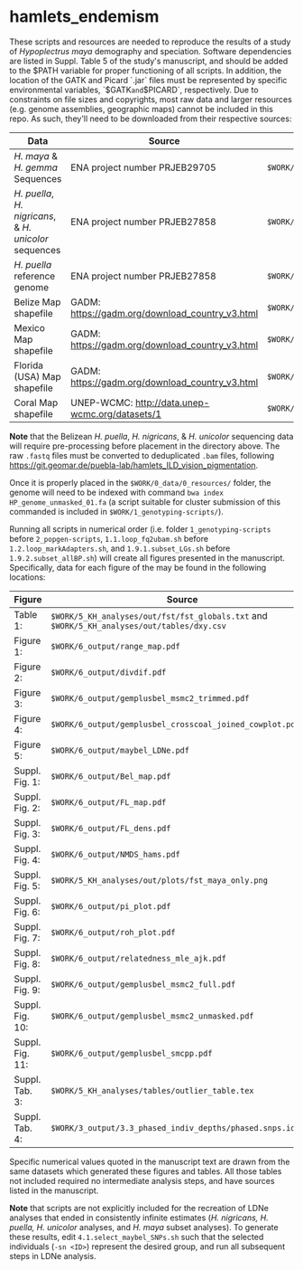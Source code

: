 # hamlets_endemism
These scripts and resources are needed to reproduce the results of a study of *Hypoplectrus maya* demography and speciation.
Software dependencies are listed in Suppl. Table 5 of the study's manuscript, and should be added to the $PATH variable for proper functioning of all scripts. In addition, the location of the GATK and Picard `.jar` files must be represented by specific environmental variables, `$GATK` and `$PICARD`, respectively.
Due to constraints on file sizes and copyrights, most raw data and larger resources (e.g. genome assemblies, geographic maps) cannot be included in this repo. As such, they'll need to be downloaded from their respective sources:

| Data | Source | Directory |
| --- | --- | --- |
| *H. maya* & *H. gemma* Sequences | ENA project number PRJEB29705 | `$WORK/0_data/1_fastq/` |
| *H. puella*, *H. nigricans*, & *H. unicolor* sequences | ENA project number PRJEB27858 | `$WORK/1_output/1.4_dedup/` |
| *H. puella* reference genome | ENA project number PRJEB27858 | `$WORK/0_data/0_resources/HP_genome_unmasked_01.fa` |
| Belize Map shapefile | GADM: https://gadm.org/download_country_v3.html | `$WORK/6_graphs/0_data/` |
| Mexico Map shapefile | GADM: https://gadm.org/download_country_v3.html | `$WORK/6_graphs/0_data/` |
| Florida (USA) Map shapefile | GADM: https://gadm.org/download_country_v3.html | `$WORK/6_graphs/0_data/` |
| Coral Map shapefile | UNEP-WCMC: http://data.unep-wcmc.org/datasets/1 | `$WORK/6_graphs/0_data/` |


**Note** that the Belizean *H. puella*, *H. nigricans*, & *H. unicolor* sequencing data will require pre-processing before placement in the directory above. The raw `.fastq` files must be converted to deduplicated `.bam` files, following https://git.geomar.de/puebla-lab/hamlets_ILD_vision_pigmentation.

Once it is properly placed in the `$WORK/0_data/0_resources/` folder, the genome will need to be indexed with command `bwa index HP_genome_unmasked_01.fa` (a script suitable for cluster submission of this commanded is included in `$WORK/1_genotyping-scripts/`).

Running all scripts in numerical order (i.e. folder `1_genotyping-scripts` before `2_popgen-scripts`, `1.1.loop_fq2ubam.sh` before `1.2.loop_markAdapters.sh`, and `1.9.1.subset_LGs.sh` before `1.9.2.subset_allBP.sh`) will create all figures presented in the manuscript. Specifically, data for each figure of the may be found in the following locations:

Figure | Source
--- | ---
Table 1: |`$WORK/5_KH_analyses/out/fst/fst_globals.txt` and `$WORK/5_KH_analyses/out/tables/dxy.csv`
Figure 1: |`$WORK/6_output/range_map.pdf`
Figure 2: |`$WORK/6_output/divdif.pdf`
Figure 3: |`$WORK/6_output/gemplusbel_msmc2_trimmed.pdf`
Figure 4: |`$WORK/6_output/gemplusbel_crosscoal_joined_cowplot.pdf`
Figure 5: |`$WORK/6_output/maybel_LDNe.pdf`
Suppl. Fig. 1: |`$WORK/6_output/Bel_map.pdf`
Suppl. Fig. 2: |`$WORK/6_output/FL_map.pdf`
Suppl. Fig. 3: |`$WORK/6_output/FL_dens.pdf`
Suppl. Fig. 4: |`$WORK/6_output/NMDS_hams.pdf`
Suppl. Fig. 5: |`$WORK/5_KH_analyses/out/plots/fst_maya_only.png`
Suppl. Fig. 6: |`$WORK/6_output/pi_plot.pdf`
Suppl. Fig. 7: |`$WORK/6_output/roh_plot.pdf`
Suppl. Fig. 8: |`$WORK/6_output/relatedness_mle_ajk.pdf`
Suppl. Fig. 9: |`$WORK/6_output/gemplusbel_msmc2_full.pdf`
Suppl. Fig. 10: |`$WORK/6_output/gemplusbel_msmc2_unmasked.pdf`
Suppl. Fig. 11: |`$WORK/6_output/gemplusbel_smcpp.pdf`
Suppl. Tab. 3: |`$WORK/5_KH_analyses/tables/outlier_table.tex`
Suppl. Tab. 4: |`$WORK/3_output/3.3_phased_indiv_depths/phased.snps.idepth`

Specific numerical values quoted in the manuscript text are drawn from the same datasets which generated these figures and tables. All those tables not included required no intermediate analysis steps, and have sources listed in the manuscript.

**Note** that scripts are not explicitly included for the recreation of LDNe analyses that ended in consistently infinite estimates (*H. nigricans, H. puella, H. unicolor* analyses, and *H. maya* subset analyses). To generate these results, edit `4.1.select_maybel_SNPs.sh` such that the selected individuals (`-sn <ID>`) represent the desired group, and run all subsequent steps in LDNe analysis.
